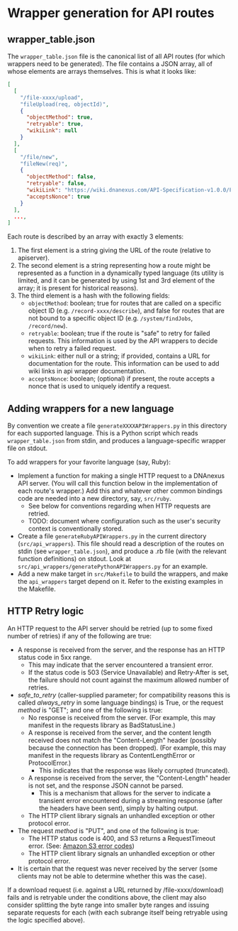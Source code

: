Wrapper generation for API routes
=================================

wrapper_table.json
------------------

The `wrapper_table.json` file is the canonical list of all API routes (for
which wrappers need to be generated). The file contains a JSON array, all of
whose elements are arrays themselves. This is what it looks like:

```json
[
  [
    "/file-xxxx/upload",
    "fileUpload(req, objectId)",
    {
      "objectMethod": true,
      "retryable": true,
      "wikiLink": null
    }
  ],
  [
    "/file/new",
    "fileNew(req)",
    {
      "objectMethod": false,
      "retryable": false,
      "wikiLink": "https://wiki.dnanexus.com/API-Specification-v1.0.0/Files#API-method%3A-%2Ffile%2Fnew",
      "acceptsNonce": true
    }
  ],
  ...,
]
```

Each route is described by an array with exactly 3 elements:

1. The first element is a string giving the URL of the route (relative to apiserver).
2. The second element is a string representing how a route might be represented as a function in a dynamically typed language (its utility is limited, and it can be generated by using 1st and 3rd element of the array; it is present for historical reasons).
3. The third element is a hash with the following fields:
    * `objectMethod`: boolean; true for routes that are called on a specific object ID (e.g. `/record-xxxx/describe`), and false for routes that are not bound to a specific object ID (e.g. `/system/findJobs`, `/record/new`).
    * `retryable`: boolean; true if the route is "safe" to retry for failed requests. This information is used by the API wrappers to decide when to retry a failed request.
    * `wikiLink`: either null or a string; if provided, contains a URL for documentation for the route. This information can be used to add wiki links in api wrapper documentation.
    * `acceptsNonce`: boolean; (optional) if present, the route accepts a nonce that is used to uniquely identify a request.

Adding wrappers for a new language
----------------------------------

By convention we create a file `generateXXXXAPIWrappers.py` in this directory
for each supported language. This is a Python script which reads
`wrapper_table.json` from stdin, and produces a language-specific wrapper file
on stdout.

To add wrappers for your favorite language (say, Ruby):

* Implement a function for making a single HTTP request to a DNAnexus API server. (You will call this function below in the implementation of each route's wrapper.) Add this and whatever other common bindings code are needed into a new directory, say, `src/ruby`.
    * See below for conventions regarding when HTTP requests are retried.
    * TODO: document where configuration such as the user's security context is conventionally stored.
* Create a file `generateRubyAPIWrappers.py` in the current directory (`src/api_wrappers`). This file should read a description of the routes on stdin (see `wrapper_table.json`), and produce a .rb file (with the relevant function definitions) on stdout. Look at `src/api_wrappers/generatePythonAPIWrappers.py` for an example.
* Add a new make target in `src/Makefile` to build the wrappers, and make the `api_wrappers` target depend on it. Refer to the existing examples in the Makefile.

HTTP Retry logic
----------------

An HTTP request to the API server should be retried (up to some fixed
number of retries) if any of the following are true:

* A response is received from the server, and the response has an HTTP
  status code in 5xx range.
    * This may indicate that the server encountered a transient error.
    * If the status code is 503 (Service Unavailable) and Retry-After is
      set, the failure should not count against the maximum allowed
      number of retries.
* *safe_to_retry* (caller-supplied parameter; for compatibility reasons
  this is called *always_retry* in some language bindings) is True, or
  the request *method* is "GET"; and one of the following is true:
    * No response is received from the server. (For example, this may
      manifest in the requests library as BadStatusLine.)
    * A response is received from the server, and the content length
      received does not match the "Content-Length" header (possibly
      because the connection has been dropped). (For example, this may
      manifest in the requests library as ContentLengthError or
      ProtocolError.)
        * This indicates that the response was likely corrupted
          (truncated).
    * A response is received from the server, the "Content-Length"
      header is not set, and the response JSON cannot be parsed.
        * This is a mechanism that allows for the server to indicate a
          transient error encountered during a streaming response (after
          the headers have been sent), simply by halting output.
    * The HTTP client library signals an unhandled exception or other
      protocol error.
* The request *method* is "PUT", and one of the following is true:
    * The HTTP status code is 400, and S3 returns a RequestTimeout
      error. (See:
      [Amazon S3 error codes](http://docs.aws.amazon.com/AmazonS3/latest/API/ErrorResponses.html))
    * The HTTP client library signals an unhandled exception or other
      protocol error.
* It is certain that the request was never received by the server (some
  clients may not be able to determine whether this was the case).

If a download request (i.e. against a URL returned by
/file-xxxx/download) fails and is retryable under the conditions above,
the client may also consider splitting the byte range into smaller byte
ranges and issuing separate requests for each (with each subrange itself
being retryable using the logic specified above).
